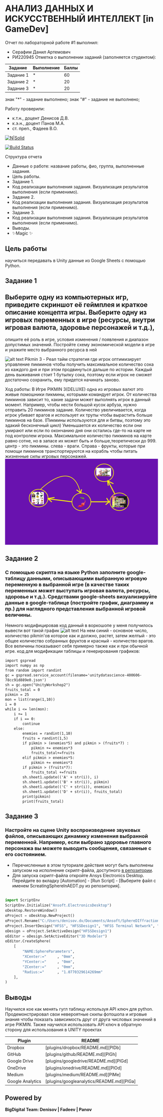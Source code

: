 # АНАЛИЗ ДАННЫХ И ИСКУССТВЕННЫЙ ИНТЕЛЛЕКТ [in GameDev]
Отчет по лабораторной работе #1 выполнил:
- Серафим Данил Артемович
- РИ220945
Отметка о выполнении заданий (заполняется студентом):

| Задание | Выполнение | Баллы |
| ------ | ------ | ------ |
| Задание 1 | * | 60 |
| Задание 2 | * | 20 |
| Задание 3 | * | 20 |

знак "*" - задание выполнено; знак "#" - задание не выполнено;

Работу проверили:
- к.т.н., доцент Денисов Д.В.
- к.э.н., доцент Панов М.А.
- ст. преп., Фадеев В.О.

[![N|Solid](https://cldup.com/dTxpPi9lDf.thumb.png)](https://nodesource.com/products/nsolid)

[![Build Status](https://travis-ci.org/joemccann/dillinger.svg?branch=master)](https://travis-ci.org/joemccann/dillinger)

Структура отчета

- Данные о работе: название работы, фио, группа, выполненные задания.
- Цель работы.
- Задание 1.
- Код реализации выполнения задания. Визуализация результатов выполнения (если применимо).
- Задание 2.
- Код реализации выполнения задания. Визуализация результатов выполнения (если применимо).
- Задание 3.
- Код реализации выполнения задания. Визуализация результатов выполнения (если применимо).
- Выводы.
- ✨Magic ✨

## Цель работы
научиться передавать в Unity данные из Google Sheets с помощью Python.

## Задание 1
## Выберите одну из компьютерных игр, приведите скриншот её геймплея и краткое описание концепта игры. Выберите одну из игровых переменных в игре (ресурсы, внутри игровая валюта, здоровье персонажей и т.д.), 
опишите её роль в игре, условия изменения / появления и диапазон допустимых значений. Постройте схему экономической модели в игре и укажите место выбранного ресурса в ней

![alt text](https://nintendoeverything.com/wp-content/uploads/sites/1/nggallery/pikmin-3-deluxe-1/Pikmin3Deluxe_scrn_015.jpg)
Pikmin 3 - Реал тайм стратегия где игрок оптимизирует управление пикминов чтобы получить максимальное количество сока из каждого дня и при этом продвинуться дальше по истории. 
Каждый день выживания стоит 1 бутылку сока, поэтому если игрок не сможет достаточно сохранить, ему придется начинать заново. 


Ход работы: В Игре PIKMIN 3(DELUXE) одна из игровых валют это живые помошники пикмины, которыми командует игрок. От количества пикминов зависит то, какие задачи может выполнять игрок в данный момент.
Например, чтобы нести большой кусок арбуза, нужно отправить 20 пикминов задание. Количество увеличивается, когда игрок убивает врагов и использует их трупы чтобы вырастить больше пикминов на базе. (Пикмины используются для и битвы, поэтому это эдакий бесконечный цикл)
Уменьшается их количество если они умирают или если по окончанию дня они остались где-то на карте не под контролем игрока. Максимальное количество пикминов на карте равно сотне, но в запасе их может быть и больше,теоретически до 999.
центр - это пикмины. слева - враги. Справа - фрукты, которые при помощи пикминов транспортируются на корабль чтобы питать жизненные силы игровых персонажей.
![alt text](https://github.com/CerafimD/workshop2/blob/main/template.jpg)


## Задание 2
### С помощью скрипта на языке Python заполните google-таблицу данными, описывающими выбранную игровую переменную в выбранной игре (в качестве таких переменных может выступать игровая валюта, ресурсы, здоровье и т.д.). Средствами google-sheets визуализируйте данные в google-таблице (постройте график, диаграмму и пр.) для наглядного представления выбранной игровой величины.
Немного модифицировав код данный в воркошопе у меня получилось вывести вот такой график
![alt text]([https://github.com/CerafimD/workshop2/blob/main/графики.jpg])
На нем синий - основное число, количество pikmin'ов которое как и должно, растет, затем желтый - это общее количество собранных фруктов и красный - количество врагов. Все величины показывают себя примерно также как и при обычной игре.
код для модификации таблицы и генерирования графиков: 
```
import gspread
import numpy as np
from random import randint
gc = gspread.service_account(filename='unitydatascience-400606-78cc91d889e0.json')
sh = gc.open("UnityWorkshop2")
fruits_total = 0
pikmin = 25
mon = list(range(1,10))
i = 0
while i <= len(mon):
    i += 1
    if i == 0:
        continue
    else:
        enemies = randint(1,10)
        fruits = randint(1,5)
        if pikmin > (enemies*5) and pikmin > (fruits*7) :
            pikmin += enemies*3
            fruits_total+=fruits
        elif pikmin > enemies*5:
            pikmin += enemies*3
        if pikmin > (fruits*7):
            fruits_total +=fruits
        sh.sheet1.update(('A' + str(i)), i)
        sh.sheet1.update(('B' + str(i)), pikmin)
        sh.sheet1.update(('C' + str(i)), enemies)
        sh.sheet1.update(('D' + str(i)), fruits_total)
        print(pikmin)
        print(fruits_total)
```


## Задание 3
### Настройте на сцене Unity воспроизведение звуковых файлов, описывающих динамику изменения выбранной переменной. Например, если выбрано здоровье главного персонажа вы можете выводить сообщения, связанные с его состоянием.

- Перечисленные в этом туториале действия могут быть выполнены запуском на исполнение скрипт-файла, доступного [в репозитории](https://github.com/Den1sovDm1triy/hfss-scripting/blob/main/ScreatingSphereInAEDT.py).
- Для запуска скрипт-файла откройте Ansys Electronics Desktop. Перейдите во вкладку [Automation] - [Run Script] - [Выберите файл с именем ScreatingSphereInAEDT.py из репозитория].

```py

import ScriptEnv
ScriptEnv.Initialize("Ansoft.ElectronicsDesktop")
oDesktop.RestoreWindow()
oProject = oDesktop.NewProject()
oProject.Rename("C:/Users/denisov.dv/Documents/Ansoft/SphereDIffraction.aedt", True)
oProject.InsertDesign("HFSS", "HFSSDesign1", "HFSS Terminal Network", "")
oDesign = oProject.SetActiveDesign("HFSSDesign1")
oEditor = oDesign.SetActiveEditor("3D Modeler")
oEditor.CreateSphere(
	[
		"NAME:SphereParameters",
		"XCenter:="		, "0mm",
		"YCenter:="		, "0mm",
		"ZCenter:="		, "0mm",
		"Radius:="		, "1.0770329614269mm"
	], 
)

```

## Выводы
Научился кое как менять гугл таблицу используя API ключ для python. Продемонстрировал свои невероятные скилы фотошопа и игровые знания чтобы показать зависимость друг от друга числовых значений в игре PIKMIN. Также научился использовать API ключ в обратную сторону для использования в UNITY проектах

| Plugin | README |
| ------ | ------ |
| Dropbox | [plugins/dropbox/README.md][PlDb] |
| GitHub | [plugins/github/README.md][PlGh] |
| Google Drive | [plugins/googledrive/README.md][PlGd] |
| OneDrive | [plugins/onedrive/README.md][PlOd] |
| Medium | [plugins/medium/README.md][PlMe] |
| Google Analytics | [plugins/googleanalytics/README.md][PlGa] |

## Powered by

**BigDigital Team: Denisov | Fadeev | Panov**
